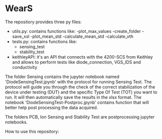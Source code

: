 # WearS

The repository provides three py files:

- utils.py: contains functions like:
  -plot_max_values
  -create_folder
  -save_xsl
  -plot_mean_std
  -calculate_mean_std
  -calculate_vth
- tests.py: contains functions like:
  - sensing_test
  - stability_test
- keithleyAPI: it's an API that connects with the 4200-SCS from Keithley and allows to perform tests like diode_connection, VGS_IDS and conductivity

The folder Sensing contains the jupyter notebook named 'DiodeSensingTest.jpynb' with the protocol for running Sensing Test. The protocol will guide you through the check of the correct stabilization of the device under testing (DUT) and the specific Type Of Test (TOT) you want to run. It will then automatically save the results in the xlsx format. The notebook 'DiodeSensingTest-Postproc.jpynb' contains function that will better help post processing the data acquired.

The folders PCB, Ion Sensing and Stability Test are postprocessing jupyter notebooks.

How to use this repository:

